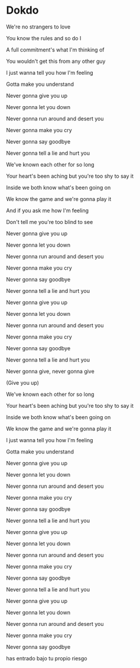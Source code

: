 # Dokdo
We're no strangers to love

You know the rules and so do I

A full commitment's what I'm thinking of

You wouldn't get this from any other guy

I just wanna tell you how I'm feeling

Gotta make you understand


Never gonna give you up

Never gonna let you down

Never gonna run around and desert you

Never gonna make you cry

Never gonna say goodbye

Never gonna tell a lie and hurt you


We've known each other for so long

Your heart's been aching but you're too shy to say it

Inside we both know what's been going on

We know the game and we're gonna play it

And if you ask me how I'm feeling

Don't tell me you're too blind to see


Never gonna give you up

Never gonna let you down

Never gonna run around and desert you

Never gonna make you cry

Never gonna say goodbye

Never gonna tell a lie and hurt you


Never gonna give you up

Never gonna let you down

Never gonna run around and desert you

Never gonna make you cry

Never gonna say goodbye

Never gonna tell a lie and hurt you

Never gonna give, never gonna give

(Give you up)


We've known each other for so long

Your heart's been aching but you're too shy to say it

Inside we both know what's been going on

We know the game and we're gonna play it

I just wanna tell you how I'm feeling

Gotta make you understand


Never gonna give you up

Never gonna let you down

Never gonna run around and desert you

Never gonna make you cry

Never gonna say goodbye

Never gonna tell a lie and hurt you


Never gonna give you up

Never gonna let you down

Never gonna run around and desert you

Never gonna make you cry

Never gonna say goodbye

Never gonna tell a lie and hurt you


Never gonna give you up

Never gonna let you down

Never gonna run around and desert you

Never gonna make you cry

Never gonna say goodbye

has entrado bajo tu propio riesgo
